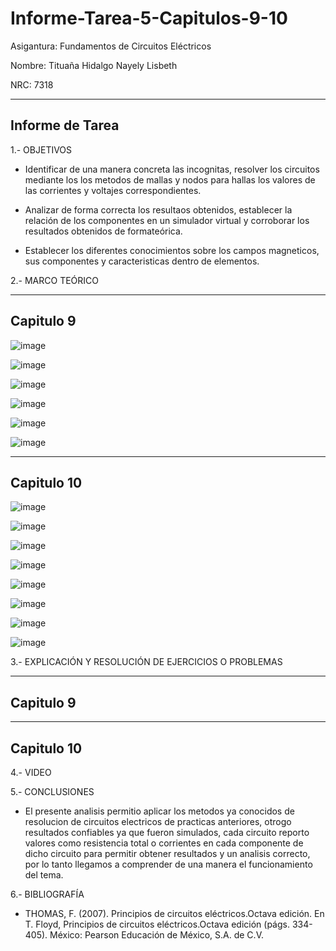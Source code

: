# Informe-Tarea-5-Capitulos-9-10

Asigantura: Fundamentos de Circuitos Eléctricos

Nombre: Tituaña Hidalgo Nayely Lisbeth

NRC: 7318

--------------------------------------------------------------------------------------------------
Informe de Tarea
--------------------------------------------------------------------------------------------------

1.- OBJETIVOS

* Identificar de una manera concreta las incognitas, resolver los circuitos mediante los los metodos de mallas y nodos para hallas los valores de las corrientes y voltajes correspondientes.

* Analizar de forma correcta los resultaos obtenidos, establecer la relación de los componentes en un simulador virtual y corroborar los resultados obtenidos de formateórica.

* Establecer los diferentes conocimientos sobre los campos magneticos, sus componentes y caracteristicas dentro de elementos.


2.- MARCO TEÓRICO

--------------------------------------------------------------------------------------------------
Capitulo 9
--------------------------------------------------------------------------------------------------

![image](https://user-images.githubusercontent.com/105722861/177906600-b971e037-d0b0-4003-b8ac-4ee804512d94.png)

![image](https://user-images.githubusercontent.com/105722861/177906725-ad4a66bc-f53d-4f4c-93c8-274542496d6a.png)

![image](https://user-images.githubusercontent.com/105722861/177906787-17451816-7fae-4d75-b160-9eaf22e8de1e.png)

![image](https://user-images.githubusercontent.com/105722861/177906943-e34368b1-6353-440a-9df3-dd362840fb8f.png)

![image](https://user-images.githubusercontent.com/105722861/177906977-9afaaf2d-3859-48be-8345-84b437b71505.png)

![image](https://user-images.githubusercontent.com/105722861/177907028-d6f755a0-36b2-451b-82c5-19434dcb0df1.png)

--------------------------------------------------------------------------------------------------
Capitulo 10
--------------------------------------------------------------------------------------------------
![image](https://user-images.githubusercontent.com/105722861/177907154-e799d057-9a6d-4238-b697-f12f9d5595e4.png)

![image](https://user-images.githubusercontent.com/105722861/177907206-52815d5e-90df-4c9e-926c-98b9704e1f7a.png)

![image](https://user-images.githubusercontent.com/105722861/177907272-5bb8e309-f8a7-483d-905a-8eff43a9fb7f.png)

![image](https://user-images.githubusercontent.com/105722861/177907309-be163f15-c97e-4874-a2bd-eb7727da94ea.png)

![image](https://user-images.githubusercontent.com/105722861/177907366-7c33967c-33d0-4514-b486-941fdd662af9.png)

![image](https://user-images.githubusercontent.com/105722861/177907433-8fe15b53-9abc-47df-844a-4f2318d36d82.png)

![image](https://user-images.githubusercontent.com/105722861/177907592-3bdd73f9-f6fc-4ea2-aada-115980a9f015.png)

![image](https://user-images.githubusercontent.com/105722861/177907634-b339c719-6f6d-4c95-9bf2-006e6c4d7007.png)

3.- EXPLICACIÓN Y RESOLUCIÓN DE EJERCICIOS O PROBLEMAS

--------------------------------------------------------------------------------------------------
Capitulo 9
--------------------------------------------------------------------------------------------------

--------------------------------------------------------------------------------------------------
Capitulo 10
--------------------------------------------------------------------------------------------------

4.- VIDEO

5.- CONCLUSIONES

* El presente analisis permitio aplicar los metodos ya conocidos de resolucion de circuitos electricos de practicas anteriores, otrogo resultados confiables ya que fueron simulados, cada circuito reporto valores como resistencia total o corrientes en cada componente de dicho circuito para permitir obtener resultados y un analisis correcto, por lo tanto llegamos a comprender de una manera el funcionamiento del tema.

6.- BIBLIOGRAFÍA

* THOMAS, F. (2007). Principios de circuitos eléctricos.Octava edición. En T. Floyd, Principios de circuitos eléctricos.Octava edición (págs. 334-405). México: Pearson Educación de México, S.A. de C.V.
